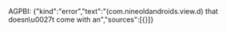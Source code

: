 AGPBI: {"kind":"error","text":"(com.nineoldandroids.view.d) that doesn\u0027t come with an","sources":[{}]}